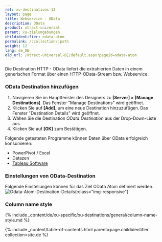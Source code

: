 ```yaml
---
ref: xu-destinations-12
layout: page
title: Webservice - OData
description: OData
product: xtract-universal
parent: xu-zielumgebungen
childidentifier: odata-atom
permalink: /:collection/:path
weight: 12
lang: de_DE
old_url: /Xtract-Universal-DE/default.aspx?pageid=odata-atom
---
```


Die Destination HTTP - OData  liefert die extrahierten Daten in einem generischen Format über einen HTTP-OData-Stream bzw. Webservice. 
### OData Destination hinzufügen
1. Navigieren Sie im Hauptfenster des Designers zu **[Server] > [Manage Destinations]**. Das Fenster "Manage Destinations" wird geöffnet.
2. Klicken Sie auf **[Add]**, um eine neue Destination hinzuzufügen. Das Fenster "Destination Details" wird geöffnet.
3. Wähen Sie die Destination *OData Destination* aus der Drop-Down-Liste aus.
4. Klicken Sie auf **[OK]** zum Bestätigen. 

Folgende getesteten Programme können Daten über OData erfolgreich konsumieren: <br>
- PowerPivot / Excel
- Datazen
- [Tableau Software](./tableau) 

### Einstellungen von OData-Destination
Folgende Einstellungen können für das Ziel OData Atom definiert werden.
![Odata-Atom-Destination-Details](/img/content/Odata-Atom-Destination-Details.png){:class="img-responsive"}
### Column name style
{% include _content/de/xu-specific/xu-destinations/general/column-name-style.md %}

{% include _content/table-of-contents.html parent=page.childidentifier collection=site.de %}
